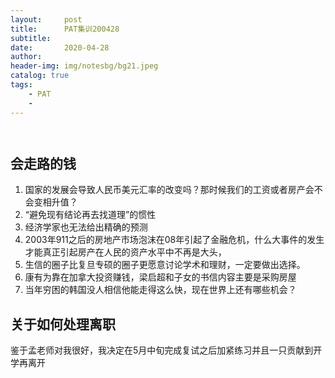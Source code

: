```yaml
---
layout:     post
title:      PAT集训200428
subtitle:   
date:       2020-04-28
author:     
header-img: img/notesbg/bg21.jpeg
catalog: true
tags:
    - PAT
    - 
---
```


```


```
## 会走路的钱
1. 国家的发展会导致人民币美元汇率的改变吗？那时候我们的工资或者房产会不会变相升值？
2. “避免现有结论再去找道理”的惯性
3. 经济学家也无法给出精确的预测
4. 2003年911之后的房地产市场泡沫在08年引起了金融危机，什么大事件的发生才能真正引起房产在人民的资产水平中不再是大头，
5. 生信的圈子比复旦专硕的圈子更愿意讨论学术和理财，一定要做出选择。
6. 康有为靠在加拿大投资赚钱，梁启超和子女的书信内容主要是采购房屋
7. 当年穷困的韩国没人相信他能走得这么快，现在世界上还有哪些机会？

## 关于如何处理离职
鉴于孟老师对我很好，我决定在5月中旬完成复试之后加紧练习并且一只贡献到开学再离开